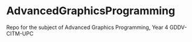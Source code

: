 # AdvancedGraphicsProgramming
 Repo for the subject of Advanced Graphics Programming, Year 4 GDDV-CITM-UPC
